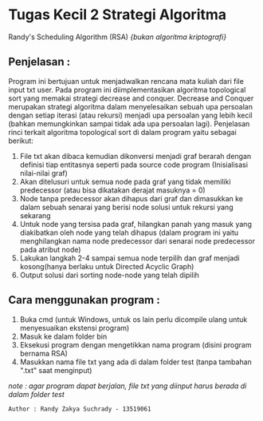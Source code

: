 # Tugas Kecil 2 Strategi Algoritma
Randy's Scheduling Algorithm (RSA)
*{bukan algoritma kriptografi}*

## Penjelasan :

Program ini bertujuan untuk menjadwalkan rencana mata kuliah dari file input txt user. Pada program ini diimplementasikan algoritma topological sort yang memakai strategi decrease and conquer. Decrease and Conquer merupakan strategi algoritma dalam menyelesaikan sebuah upa persoalan dengan setiap iterasi (atau rekursi) menjadi upa persoalan yang lebih kecil (bahkan memungkinkan sampai tidak ada upa persoalan lagi). Penjelasan rinci terkait algoritma topological sort di dalam program yaitu sebagai berikut:
1. File txt akan dibaca kemudian dikonversi menjadi graf berarah dengan definisi tiap entitasnya seperti pada source code program (Inisialisasi nilai-nilai graf)
2. Akan ditelusuri untuk semua node pada graf yang tidak memiliki predecessor (atau bisa dikatakan derajat masuknya = 0)
3. Node tanpa predecessor akan dihapus dari graf dan dimasukkan ke dalam sebuah senarai yang berisi node solusi untuk rekursi yang sekarang
4. Untuk node yang tersisa pada graf, hilangkan panah yang masuk yang diakibatkan oleh node yang telah dihapus (dalam program ini yaitu menghilangkan nama node predecessor dari senarai node predecessor pada atribut node)
5. Lakukan langkah 2-4 sampai semua node terpilih dan graf menjadi kosong(hanya berlaku untuk Directed Acyclic Graph)
6. Output solusi dari sorting node-node yang telah dipilih

## Cara menggunakan program :

1. Buka cmd (untuk Windows, untuk os lain perlu dicompile ulang untuk menyesuaikan ekstensi program)
2. Masuk ke dalam folder bin
3. Eksekusi program dengan mengetikkan nama program (disini program bernama RSA)
4. Masukkan nama file txt yang ada di dalam folder test (tanpa tambahan ".txt" saat menginput)

*note : agar program dapat berjalan, file txt yang diinput harus berada di dalam folder test*

`Author : Randy Zakya Suchrady - 13519061`